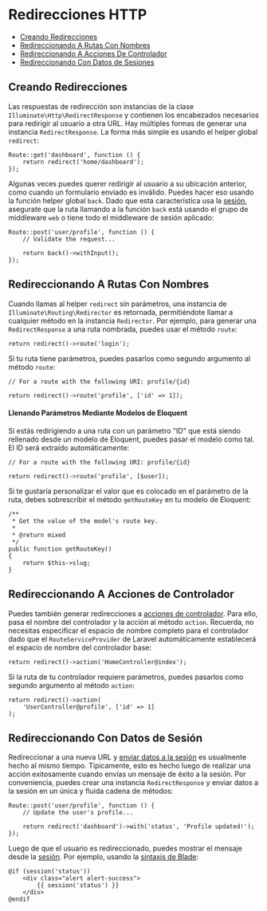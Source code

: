 # Redirecciones HTTP

- [Creando Redirecciones](#creating-redirects)
- [Redireccionando A Rutas Con Nombres](#redirecting-named-routes)
- [Redireccionando A Acciones De Controlador](#redirecting-controller-actions)
- [Redireccionando Con Datos de Sesiones](#redirecting-with-flashed-session-data)

<a name="creating-redirects"></a>
## Creando Redirecciones

Las respuestas de redirección son instancias de la clase `Illuminate\Http\RedirectResponse` y contienen los encabezados necesarios para redirigir al usuario a otra URL. Hay múltiples formas de generar una instancia `RedirectResponse`. La forma más simple es usando el helper global `redirect`:

    Route::get('dashboard', function () {
        return redirect('home/dashboard');
    });

Algunas veces puedes querer redirigir al usuario a su ubicación anterior, como cuando un formulario enviado es inválido. Puedes hacer eso usando la función helper global `back`. Dado que esta característica usa la [sesión](/docs/{{version}}/session), asegurate que la ruta llamando a la función `back` está usando el grupo de middleware `web` o tiene todo el middleware de sesión aplicado:

    Route::post('user/profile', function () {
        // Validate the request...

        return back()->withInput();
    });

<a name="redirecting-named-routes"></a>
## Redireccionando A Rutas Con Nombres

Cuando llamas al helper `redirect` sin parámetros, una instancia de `Illuminate\Routing\Redirector` es retornada, permitiéndote llamar a cualquier método en la instancia `Redirector`. Por ejemplo, para generar una `RedirectResponse` a una ruta nombrada, puedes usar el método `route`: 

    return redirect()->route('login');

Si tu ruta tiene parámetros, puedes pasarlos como segundo argumento al método `route`:

    // For a route with the following URI: profile/{id}

    return redirect()->route('profile', ['id' => 1]);

#### Llenando Parámetros Mediante Modelos de Eloquent

Si estás redirigiendo a una ruta con un parámetro "ID" que está siendo rellenado desde un modelo de Eloquent, puedes pasar el modelo como tal. El ID será extraído automáticamente:

    // For a route with the following URI: profile/{id}

    return redirect()->route('profile', [$user]);

Si te gustaría personalizar el valor que es colocado en el parámetro de la ruta, debes sobrescribir el método `getRouteKey` en tu modelo de Eloquent:

    /**
     * Get the value of the model's route key.
     *
     * @return mixed
     */
    public function getRouteKey()
    {
        return $this->slug;
    }

<a name="redirecting-controller-actions"></a>
## Redireccionando A Acciones de Controlador

Puedes también generar redirecciones a [acciones de controlador](/docs/{{version}}/controllers). Para ello, pasa el nombre del controlador y la acción al método `action`. Recuerda, no necesitas especificar el espacio de nombre completo para el controlador dado que el `RouteServiceProvider` de Laravel automáticamente establecerá el espacio de nombre del controlador base:

    return redirect()->action('HomeController@index');

Si la ruta de tu controlador requiere parámetros, puedes pasarlos como segundo argumento al método `action`:

    return redirect()->action(
        'UserController@profile', ['id' => 1]
    );

<a name="redirecting-with-flashed-session-data"></a>
## Redireccionando Con Datos de Sesión

Redireccionar a una nueva URL y [enviar datos a la sesión](/docs/{{version}}/session#flash-data) es usualmente hecho al mismo tiempo. Típicamente, esto es hecho luego de realizar una acción exitosamente cuando envías un mensaje de éxito a la sesión. Por conveniencia, puedes crear una instancia `RedirectResponse` y enviar datos a la sesión en un única y fluida cadena de métodos: 

    Route::post('user/profile', function () {
        // Update the user's profile...

        return redirect('dashboard')->with('status', 'Profile updated!');
    });

Luego de que el usuario es redireccionado, puedes mostrar el mensaje desde la [sesión](/docs/{{version}}/session). Por ejemplo, usando la [síntaxis de Blade](/docs/{{version}}/blade):

    @if (session('status'))
        <div class="alert alert-success">
            {{ session('status') }}
        </div>
    @endif

